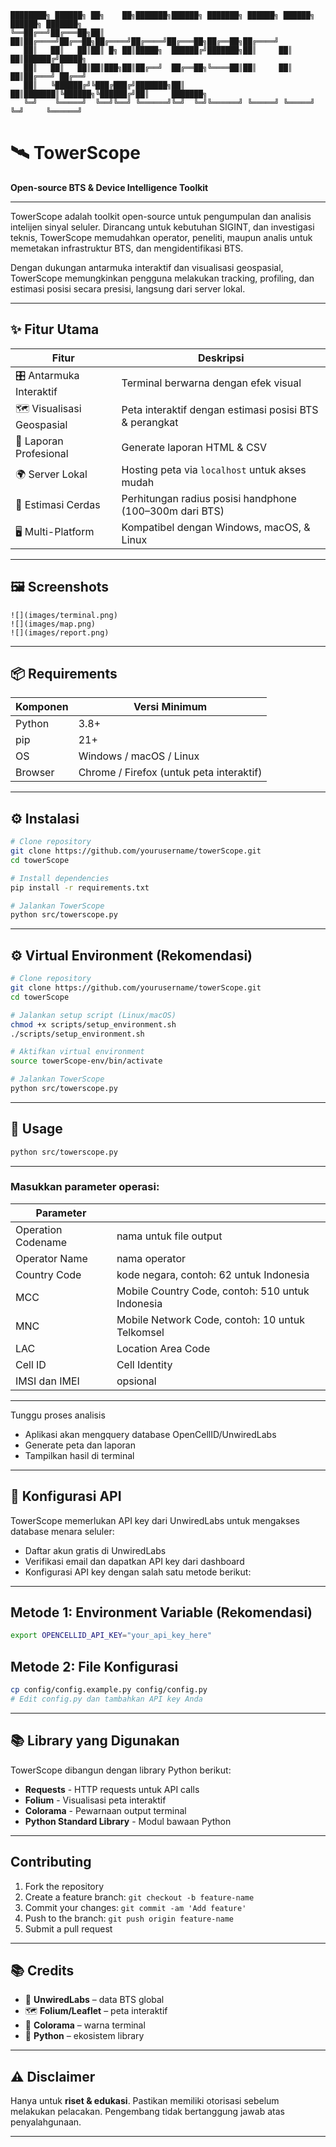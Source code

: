 ```
████████╗ ██████╗ ██╗    ██╗███████╗██████╗ ███████╗ ██████╗ ██████╗ ██████╗ ███████╗
╚══██╔══╝██╔═══██╗██║    ██║██╔════╝██╔══██╗██╔════╝██╔════╝██╔═══██╗██╔══██╗██╔════╝
   ██║   ██║   ██║██║ █╗ ██║█████╗  ██████╔╝███████╗██║     ██║   ██║██████╔╝█████╗  
   ██║   ██║   ██║██║███╗██║██╔══╝  ██╔══██╗╚════██║██║     ██║   ██║██╔═══╝ ██╔══╝  
   ██║   ╚██████╔╝╚███╔███╔╝███████╗██║  ██║███████║╚██████╗╚██████╔╝██║     ███████╗
   ╚═╝    ╚═════╝  ╚══╝╚══╝ ╚══════╝╚═╝  ╚═╝╚══════╝ ╚═════╝ ╚═════╝ ╚═╝     ╚══════╝
```
# 🛰️ TowerScope  
**Open-source BTS & Device Intelligence Toolkit**

---

TowerScope adalah toolkit open-source untuk pengumpulan dan analisis intelijen sinyal seluler. Dirancang untuk kebutuhan SIGINT, dan investigasi teknis, TowerScope memudahkan operator, peneliti, maupun analis untuk memetakan infrastruktur BTS, dan mengidentifikasi BTS.

Dengan dukungan antarmuka interaktif dan visualisasi geospasial, TowerScope memungkinkan pengguna melakukan tracking, profiling, dan estimasi posisi secara presisi, langsung dari server lokal.

---

## ✨ Fitur Utama

| Fitur | Deskripsi |
|-------|-----------|
| 🎛️ Antarmuka Interaktif | Terminal berwarna dengan efek visual |
| 🗺️ Visualisasi Geospasial | Peta interaktif dengan estimasi posisi BTS & perangkat |
| 📑 Laporan Profesional | Generate laporan HTML & CSV |
| 🌍 Server Lokal | Hosting peta via `localhost` untuk akses mudah |
| 📡 Estimasi Cerdas | Perhitungan radius posisi handphone (100–300m dari BTS) |
| 🖥️ Multi-Platform | Kompatibel dengan Windows, macOS, & Linux |

---

## 🖼️ Screenshots

```
![](images/terminal.png)
![](images/map.png)
![](images/report.png)
```

---

## 📦 Requirements

| Komponen | Versi Minimum |
|----------|---------------|
| Python   | 3.8+ |
| pip      | 21+ |
| OS       | Windows / macOS / Linux |
| Browser  | Chrome / Firefox (untuk peta interaktif) |

---

## ⚙️ Instalasi

```bash
# Clone repository
git clone https://github.com/yourusername/towerScope.git
cd towerScope

# Install dependencies
pip install -r requirements.txt

# Jalankan TowerScope
python src/towerscope.py
```

---

## ⚙️ Virtual Environment (Rekomendasi)

```bash
# Clone repository
git clone https://github.com/yourusername/towerScope.git
cd towerScope

# Jalankan setup script (Linux/macOS)
chmod +x scripts/setup_environment.sh
./scripts/setup_environment.sh

# Aktifkan virtual environment
source towerScope-env/bin/activate

# Jalankan TowerScope
python src/towerscope.py
```

---

## 🚀 Usage

```bash
python src/towerscope.py
```

---

### Masukkan parameter operasi:

| Parameter |              |
|----------|---------------|
| Operation Codename | nama untuk file output |
| Operator Name | nama operator |
| Country Code | kode negara, contoh: 62 untuk Indonesia |
| MCC | Mobile Country Code, contoh: 510 untuk Indonesia |
| MNC | Mobile Network Code, contoh: 10 untuk Telkomsel |
| LAC | Location Area Code |
| Cell ID | Cell Identity |
| IMSI dan IMEI | opsional |

---

Tunggu proses analisis
- Aplikasi akan mengquery database OpenCellID/UnwiredLabs
- Generate peta dan laporan
- Tampilkan hasil di terminal

---

## 🔧 Konfigurasi API

TowerScope memerlukan API key dari UnwiredLabs untuk mengakses database menara seluler:
- Daftar akun gratis di UnwiredLabs
- Verifikasi email dan dapatkan API key dari dashboard
- Konfigurasi API key dengan salah satu metode berikut:

---

## Metode 1: Environment Variable (Rekomendasi)

```bash
export OPENCELLID_API_KEY="your_api_key_here"
```

## Metode 2: File Konfigurasi

```bash
cp config/config.example.py config/config.py
# Edit config.py dan tambahkan API key Anda
```

---

## 📚 Library yang Digunakan

TowerScope dibangun dengan library Python berikut:
- **Requests** - HTTP requests untuk API calls
- **Folium** - Visualisasi peta interaktif
- **Colorama** - Pewarnaan output terminal
- **Python Standard Library** - Modul bawaan Python

---

## Contributing

1. Fork the repository
2. Create a feature branch: `git checkout -b feature-name`
3. Commit your changes: `git commit -am 'Add feature'`
4. Push to the branch: `git push origin feature-name`
5. Submit a pull request

---

## 📚 Credits

- 📡 **UnwiredLabs** – data BTS global
- 🗺️ **Folium/Leaflet** – peta interaktif
- 🎨 **Colorama** – warna terminal
- 🐍 **Python** – ekosistem library

---

## ⚠️ Disclaimer

Hanya untuk **riset & edukasi**. Pastikan memiliki otorisasi sebelum melakukan pelacakan. Pengembang tidak bertanggung jawab atas penyalahgunaan.

---
